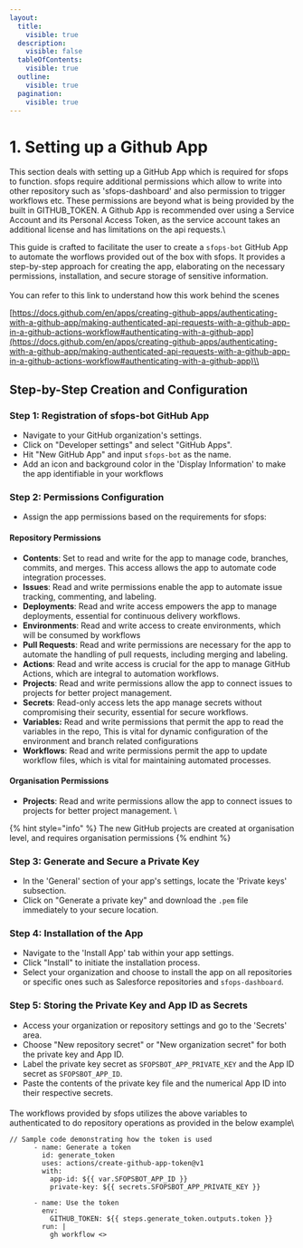 ```yaml
---
layout:
  title:
    visible: true
  description:
    visible: false
  tableOfContents:
    visible: true
  outline:
    visible: true
  pagination:
    visible: true
---
```


# 1. Setting up a Github App

This section deals with setting up a GitHub App which is required for sfops to function. sfops require additional permissions which allow to write into other repository such as 'sfops-dashboard' and also permission to trigger workflows etc. These permissions are beyond what is being provided by the built in GITHUB\_TOKEN. A Github App is recommended over using a Service Account and its Personal Access Token, as the service account takes an additional license and has limitations on the api requests.\\

This guide is crafted to facilitate the user to create a `sfops-bot` GitHub App to automate the worflows provided out of the box with sfops. It provides a step-by-step approach for creating the app, elaborating on the necessary permissions, installation, and secure storage of sensitive information.\
\
You can refer to this link to understand how this work behind the scenes

[https://docs.github.com/en/apps/creating-github-apps/authenticating-with-a-github-app/making-authenticated-api-requests-with-a-github-app-in-a-github-actions-workflow#authenticating-with-a-github-app](https://docs.github.com/en/apps/creating-github-apps/authenticating-with-a-github-app/making-authenticated-api-requests-with-a-github-app-in-a-github-actions-workflow#authenticating-with-a-github-app)\\

## Step-by-Step Creation and Configuration

### **Step 1: Registration of sfops-bot GitHub App**

* Navigate to your GitHub organization's settings.
* Click on "Developer settings" and select "GitHub Apps".
* Hit "New GitHub App" and input `sfops-bot` as the name.
* Add an icon and background color in the 'Display Information' to make the app identifiable in your workflows

### **Step 2: Permissions Configuration**

* Assign the app permissions based on the requirements for sfops:

#### Repository Permissions

* **Contents**: Set to read and write for the app to manage code, branches, commits, and merges. This access allows the app to automate code integration processes.
* **Issues**: Read and write permissions enable the app to automate issue tracking, commenting, and labeling.
* **Deployments**: Read and write access empowers the app to manage deployments, essential for continuous delivery workflows.
* **Environments**: Read and write access to create environments, which will be consumed by workflows
* **Pull Requests**: Read and write permissions are necessary for the app to automate the handling of pull requests, including merging and labeling.
* **Actions**: Read and write access is crucial for the app to manage GitHub Actions, which are integral to automation workflows.
* **Projects**: Read and write permissions allow the app to connect issues to projects for better project management.
* **Secrets**: Read-only access lets the app manage secrets without compromising their security, essential for secure workflows.
* **Variables:** Read and write permissions that permit the app to read the variables in the repo, This is vital for dynamic configuration of the environment and branch related configurations
* **Workflows**: Read and write permissions permit the app to update workflow files, which is vital for maintaining automated processes.

#### Organisation Permissions

* **Projects**: Read and write permissions allow the app to connect issues to projects for better project management. \\

{% hint style="info" %}
The new GitHub projects are created at organisation level, and requires organisation permissions
{% endhint %}

### **Step 3: Generate and Secure a Private Key**

* In the 'General' section of your app's settings, locate the 'Private keys' subsection.
* Click on "Generate a private key" and download the `.pem` file immediately to your secure location.

### **Step 4: Installation of the App**

* Navigate to the 'Install App' tab within your app settings.
* Click "Install" to initiate the installation process.
* Select your organization and choose to install the app on all repositories or specific ones such as Salesforce repositories and `sfops-dashboard`.

### **Step 5: Storing the Private Key and App ID as Secrets**

* Access your organization or repository settings and go to the 'Secrets' area.
* Choose "New repository secret" or "New organization secret" for both the private key and App ID.
* Label the private key secret as `SFOPSBOT_APP_PRIVATE_KEY` and the App ID secret as `SFOPSBOT_APP_ID`.
* Paste the contents of the private key file and the numerical App ID into their respective secrets.

####

The workflows provided by sfops utilizes the above variables to authenticated to do repository operations as provided in the below example\\

```
// Sample code demonstrating how the token is used
      - name: Generate a token
        id: generate_token
        uses: actions/create-github-app-token@v1
        with:
          app-id: ${{ var.SFOPSBOT_APP_ID }}
          private-key: ${{ secrets.SFOPSBOT_APP_PRIVATE_KEY }}

      - name: Use the token
        env:
          GITHUB_TOKEN: ${{ steps.generate_token.outputs.token }}
        run: |
          gh workflow <>
```
